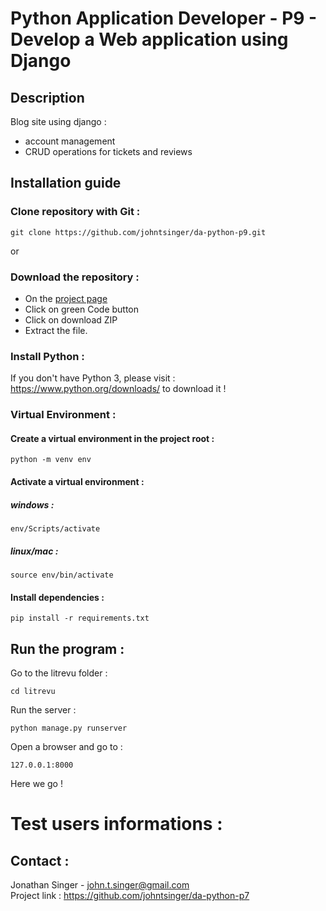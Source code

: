 # Python Application Developer - P9 - Develop a Web application using Django

## Description

Blog site using django :
  - account management
  - CRUD operations for tickets and reviews

## Installation guide

### Clone repository with Git :

    git clone https://github.com/johntsinger/da-python-p9.git
    
or

### Download the repository :

- On the [project page](https://github.com/johntsinger/da-python-p9)
- Click on green Code button
- Click on download ZIP
- Extract the file.

### Install Python :

If you don't have Python 3, please visit : https://www.python.org/downloads/ to download it !

### Virtual Environment :

#### Create a virtual environment in the project root :

    python -m venv env

#### Activate a virtual environment :

##### windows :

    env/Scripts/activate
    
##### linux/mac :

    source env/bin/activate
    
#### Install dependencies :

    pip install -r requirements.txt

## Run the program :

Go to the litrevu folder :

    cd litrevu

Run the server :

    python manage.py runserver

Open a browser and go to :

    127.0.0.1:8000

Here we go !

# Test users informations :



## Contact :
Jonathan Singer - john.t.singer@gmail.com\
Project link : https://github.com/johntsinger/da-python-p7
